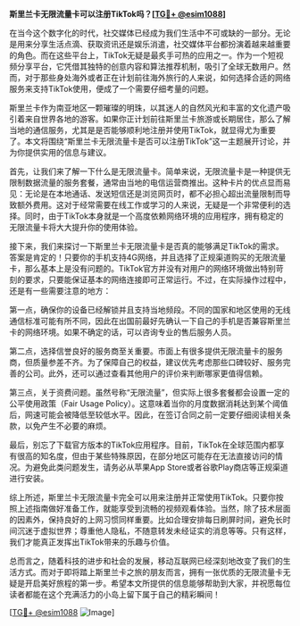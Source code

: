 **斯里兰卡无限流量卡可以注册TikTok吗？[[TG💪+ @esim1088](https://t.me/s/esim1088)]**

在当今这个数字化的时代，社交媒体已经成为我们生活中不可或缺的一部分。无论是用来分享生活点滴、获取资讯还是娱乐消遣，社交媒体平台都扮演着越来越重要的角色。而在这些平台上，TikTok无疑是最炙手可热的应用之一。作为一个短视频分享平台，它凭借其独特的创意内容和算法推荐机制，吸引了全球无数用户。然而，对于那些身处海外或者正在计划前往海外旅行的人来说，如何选择合适的网络服务来支持TikTok使用，便成了一个需要仔细考量的问题。

斯里兰卡作为南亚地区一颗璀璨的明珠，以其迷人的自然风光和丰富的文化遗产吸引着来自世界各地的游客。如果你正计划前往斯里兰卡旅游或长期居住，那么了解当地的通信服务，尤其是是否能够顺利地注册并使用TikTok，就显得尤为重要了。本文将围绕“斯里兰卡无限流量卡是否可以注册TikTok”这一主题展开讨论，并为你提供实用的信息与建议。

首先，让我们来了解一下什么是无限流量卡。简单来说，无限流量卡是一种提供无限制数据流量的服务套餐，通常由当地的电信运营商推出。这种卡片的优点显而易见：无论是在本地通话、发送短信还是浏览网页时，都不必担心超出流量限制而导致额外费用。这对于经常需要在线工作或学习的人来说，无疑是一个非常便利的选择。同时，由于TikTok本身就是一个高度依赖网络环境的应用程序，拥有稳定的无限流量卡将大大提升你的使用体验。

接下来，我们来探讨一下斯里兰卡无限流量卡是否真的能够满足TikTok的需求。答案是肯定的！只要你的手机支持4G网络，并且选择了正规渠道购买的无限流量卡，那么基本上是没有问题的。TikTok官方并没有对用户的网络环境做出特别苛刻的要求，只要能保证基本的网络连接即可正常运行。不过，在实际操作过程中，还是有一些需要注意的地方：

第一点，确保你的设备已经解锁并且支持当地频段。不同的国家和地区使用的无线通信标准可能有所不同，因此在出国前最好先确认一下自己的手机是否兼容斯里兰卡的网络环境。如果不确定的话，可以咨询专业的售后服务人员。

第二点，选择信誉良好的服务商至关重要。市面上有很多提供无限流量卡的服务商，但质量参差不齐。为了保障自己的权益，建议优先考虑那些口碑较好、服务完善的公司。此外，还可以通过查看其他用户的评价来判断哪家更值得信赖。

第三点，关于资费问题。虽然号称“无限流量”，但实际上很多套餐都会设置一定的公平使用政策（Fair Usage Policy）。这意味着当你的月度数据消耗达到某个阈值后，网速可能会被降低至较低水平。因此，在签订合同之前一定要仔细阅读相关条款，以免产生不必要的麻烦。

最后，别忘了下载官方版本的TikTok应用程序。目前，TikTok在全球范围内都享有很高的知名度，但由于某些特殊原因，在部分地区可能存在无法直接访问的情况。为避免此类问题发生，请务必从苹果App Store或者谷歌Play商店等正规渠道进行安装。

综上所述，斯里兰卡无限流量卡完全可以用来注册并正常使用TikTok。只要你按照上述指南做好准备工作，就能享受到流畅的视频观看体验。当然，除了技术层面的因素外，保持良好的上网习惯同样重要。比如合理安排每日刷屏时间，避免长时间沉迷于虚拟世界；尊重他人隐私，不随意转发未经证实的消息等等。只有这样，我们才能真正发挥出TikTok带来的乐趣与价值。

总而言之，随着科技的进步和社会的发展，移动互联网已经深刻地改变了我们的生活方式。而对于即将踏上斯里兰卡之旅的朋友而言，拥有一张优质的无限流量卡无疑是开启美好旅程的第一步。希望本文所提供的信息能够帮助到大家，并祝愿每位读者都能在这个充满活力的小岛上留下属于自己的精彩瞬间！

[[TG💪+ @esim1088](https://t.me/s/esim1088) ![Image](https://i.postimg.cc/4NQfJmqS/Snipaste-2025-05-13-00-14-12.png)]